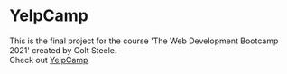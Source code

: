 # YelpCamp
This is the final project for the course 'The Web Development Bootcamp 2021' created by Colt Steele.  
Check out [YelpCamp](https://rocky-brook-36769.herokuapp.com/)
